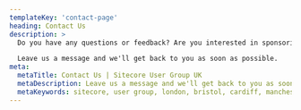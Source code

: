 ```yaml
---
templateKey: 'contact-page'
heading: Contact Us
description: > 
  Do you have any questions or feedback? Are you interested in sponsoring or hosting an event? Do you have a great idea for a presentation?

  Leave us a message and we'll get back to you as soon as possible.
meta:
  metaTitle: Contact Us | Sitecore User Group UK
  metaDescription: Leave us a message and we'll get back to you as soon as possible.
  metaKeywords: sitecore, user group, london, bristol, cardiff, manchester, leeds, uk, united kingdom, england, wales
---
```

